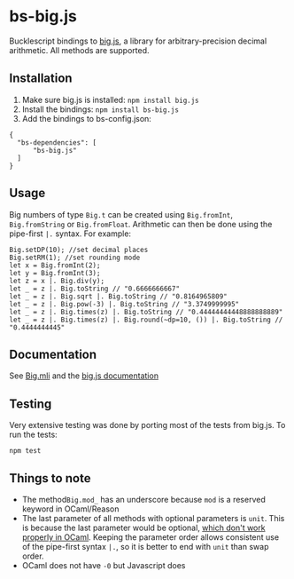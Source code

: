 # bs-big.js
Bucklescript bindings to [big.js](https://github.com/MikeMcl/big.js/), a library for arbitrary-precision decimal arithmetic. All methods are supported.

## Installation
1. Make sure big.js is installed: `npm install big.js`
2. Install the bindings: `npm install bs-big.js`
3. Add the bindings to bs-config.json:
```
{
  "bs-dependencies": [
      "bs-big.js"
  ]
}
```

## Usage
Big numbers of type `Big.t` can be created using `Big.fromInt`, `Big.fromString` or `Big.fromFloat`. Arithmetic can
then be done using the pipe-first `|.` syntax. For example:

```Reason
Big.setDP(10); //set decimal places
Big.setRM(1); //set rounding mode
let x = Big.fromInt(2);
let y = Big.fromInt(3);
let z = x |. Big.div(y);
let _ = z |. Big.toString // "0.6666666667"
let _ = z |. Big.sqrt |. Big.toString // "0.8164965809"
let _ = z |. Big.pow(-3) |. Big.toString // "3.3749999995"
let _ = z |. Big.times(z) |. Big.toString // "0.44444444448888888889"
let _ = z |. Big.times(z) |. Big.round(~dp=10, ()) |. Big.toString // "0.4444444445"
```


## Documentation
See [Big.mli](https://github.com/alexchang8/bs-big.js/blob/master/src/Big.mli) and the [big.js documentation](http://mikemcl.github.io/big.js/)


## Testing
Very extensive testing was done by porting most of the tests from big.js. To run the tests:
```
npm test
```
## Things to note

 - The method`Big.mod_` has an underscore because `mod` is a reserved keyword in OCaml/Reason
 - The last parameter of all methods with optional parameters is `unit`. This is because the last parameter would be optional, [which don't work properly in OCaml](https://ocaml.org/learn/tutorials/labels.html#quot-Warning-This-optional-argument-cannot-be-erased-quot). Keeping the parameter order allows consistent use of the pipe-first syntax `|.`, so it is better to end with `unit` than swap order.
 - OCaml does not have `-0` but Javascript does

